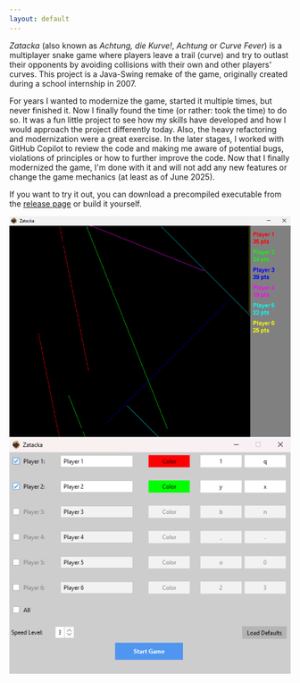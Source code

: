 ```yaml
---
layout: default
---
```


_Zatacka_ (also known as _Achtung, die Kurve!_, _Achtung_ or _Curve Fever_) is a multiplayer snake game where players
leave a trail (curve) and try to outlast their opponents by avoiding collisions with their own and other players' curves.
This project is a Java-Swing remake of the game, originally created during a school internship in 2007.

For years I wanted to modernize the game, started it multiple times, but never finished it. Now I finally found the
time (or rather: took the time) to do so. It was a fun little project to see how my skills have developed and how I
would approach the project differently today. Also, the heavy refactoring and modernization were a great exercise. In
the later stages, I worked with GitHub Copilot to review the code and making me aware of potential bugs, violations of
principles or how to further improve the code.
Now that I finally modernized the game, I'm done with it and will not add any new features or change the game
mechanics (at least as of June 2025).

If you want to try it out, you can download a precompiled executable from the [release page](https://github.com/drachenpapa/zatacka/releases/) or build it yourself.

<div class="screenshot-gallery">
  <img src="assets/screenshots/gameplay.png" alt="Gameplay Screenshot" class="screenshot-thumb" onclick="openLightbox('assets/screenshots/gameplay.png')" />
  <img src="assets/screenshots/settings.png" alt="Settings Screenshot" class="screenshot-thumb" onclick="openLightbox('assets/screenshots/settings.png')" />
</div>

<div id="lightbox-overlay" style="display:none;" onclick="closeLightbox(event)">
  <span id="lightbox-close" onclick="closeLightbox(event)">&times;</span>
  <img id="lightbox-img" src="" alt="Screenshot" />
</div>
